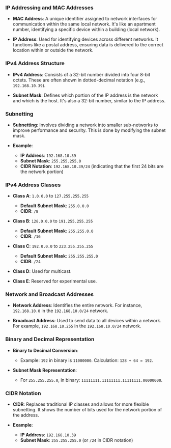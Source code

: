 ### **IP Addressing and MAC Addresses**

- **MAC Address**: A unique identifier assigned to network interfaces for communication within the same local network. It's like an apartment number, identifying a specific device within a building (local network).
    
- **IP Address**: Used for identifying devices across different networks. It functions like a postal address, ensuring data is delivered to the correct location within or outside the network.
    

### **IPv4 Address Structure**

- **IPv4 Address**: Consists of a 32-bit number divided into four 8-bit octets. These are often shown in dotted-decimal notation (e.g., `192.168.10.39`).
    
- **Subnet Mask**: Defines which portion of the IP address is the network and which is the host. It's also a 32-bit number, similar to the IP address.
    

### **Subnetting**

- **Subnetting**: Involves dividing a network into smaller sub-networks to improve performance and security. This is done by modifying the subnet mask.
    
- **Example**:
    
    - **IP Address**: `192.168.10.39`
    - **Subnet Mask**: `255.255.255.0`
    - **CIDR Notation**: `192.168.10.39/24` (indicating that the first 24 bits are the network portion)

### **IPv4 Address Classes**

- **Class A**: `1.0.0.0` to `127.255.255.255`
    
    - **Default Subnet Mask**: `255.0.0.0`
    - **CIDR**: `/8`
- **Class B**: `128.0.0.0` to `191.255.255.255`
    
    - **Default Subnet Mask**: `255.255.0.0`
    - **CIDR**: `/16`
- **Class C**: `192.0.0.0` to `223.255.255.255`
    
    - **Default Subnet Mask**: `255.255.255.0`
    - **CIDR**: `/24`
- **Class D**: Used for multicast.
    
- **Class E**: Reserved for experimental use.
    

### **Network and Broadcast Addresses**

- **Network Address**: Identifies the entire network. For instance, `192.168.10.0` in the `192.168.10.0/24` network.
    
- **Broadcast Address**: Used to send data to all devices within a network. For example, `192.168.10.255` in the `192.168.10.0/24` network.
    

### **Binary and Decimal Representation**

- **Binary to Decimal Conversion**:
    
    - Example: `192` in binary is `11000000`. Calculation: `128 + 64 = 192`.
- **Subnet Mask Representation**:
    
    - For `255.255.255.0`, in binary: `11111111.11111111.11111111.00000000`.

### **CIDR Notation**

- **CIDR**: Replaces traditional IP classes and allows for more flexible subnetting. It shows the number of bits used for the network portion of the address.
    
- **Example**:
    
    - **IP Address**: `192.168.10.39`
    - **Subnet Mask**: `255.255.255.0` (or `/24` in CIDR notation)
